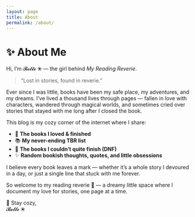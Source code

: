 ```yaml
---
layout: page
title: About
permalink: /about/
---
```


# ✨ About Me

Hi, I’m <span class="belle-script">𝓑𝓮𝓵𝓵𝓮 ❀</span> — the girl behind <em>My Reading Reverie</em>.  

<blockquote>“Lost in stories, found in reverie.”</blockquote>

Ever since I was little, books have been my safe place, my adventures, and my dreams. I’ve lived a thousand lives through pages — fallen in love with characters, wandered through magical worlds, and sometimes cried over stories that stayed with me long after I closed the book.  

This blog is my cozy corner of the internet where I share:  

- 📖 **The books I loved & finished**  
- 📚 **My never-ending TBR list**  
- 💭 **The books I couldn’t quite finish (DNF)**  
- ✨ **Random bookish thoughts, quotes, and little obsessions**  

I believe every book leaves a mark — whether it’s a whole story I devoured in a day, or just a single line that stuck with me forever.  

So welcome to my reading reverie 💜 — a dreamy little space where I document my love for stories, one page at a time.  

🌸 Stay cozy,  
<span class="belle-script">𝓑𝓮𝓵𝓵𝓮 ❀</span>
